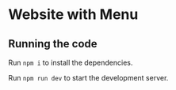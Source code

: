 
  # Website with Menu

  ## Running the code

  Run `npm i` to install the dependencies.

  Run `npm run dev` to start the development server.
  
